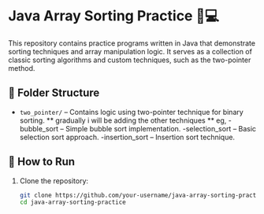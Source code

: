 # Java Array Sorting Practice 🧠💻

This repository contains practice programs written in Java that demonstrate sorting techniques and array manipulation logic. 
It serves as a collection of classic sorting algorithms and custom techniques, such as the two-pointer method.

## 📂 Folder Structure

- `two_pointer/` – Contains logic using two-pointer technique for binary sorting.
 ** gradually i will be adding the other techniques **
  eg,
  -bubble_sort – Simple bubble sort implementation.
  -selection_sort – Basic selection sort approach.
  -insertion_sort – Insertion sort technique.


## 🧪 How to Run

1. Clone the repository:
   ```bash
   git clone https://github.com/your-username/java-array-sorting-practice.git
   cd java-array-sorting-practice
